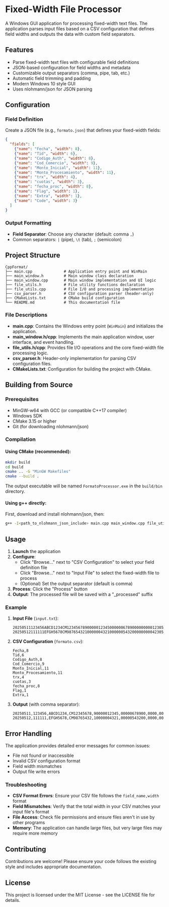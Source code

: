 # Fixed-Width File Processor

A Windows GUI application for processing fixed-width text files. The application parses input files based on a CSV configuration that defines field widths and outputs the data with custom field separators.

## Features

- Parse fixed-width text files with configurable field definitions
- JSON-based configuration for field widths and metadata
- Customizable output separators (comma, pipe, tab, etc.)
- Automatic field trimming and padding
- Modern Windows 10 style GUI
- Uses nlohmann/json for JSON parsing

## Configuration

### Field Definition

Create a JSON file (e.g., `formato.json`) that defines your fixed-width fields:

```json
{
  "fields": [
    {"name": "Fecha", "width": 8},
    {"name": "Tid", "width": 6},
    {"name": "Codigo_Auth", "width": 8},
    {"name": "Cod_Comercio", "width": 9},
    {"name": "Monto_Inicial", "width": 11},
    {"name": "Monto_Procesamiento", "width": 11},
    {"name": "trx", "width": 4},
    {"name": "cuotas", "width": 3},
    {"name": "fecha_proc", "width": 8},
    {"name": "Flag", "width": 1},
    {"name": "Extra", "width": 1},
    {"name": "Code", "width": 3}
  ]
}
```

### Output Formatting

- **Field Separator**: Choose any character (default: comma `,`)
- Common separators: `|` (pipe), `\t` (tab), `;` (semicolon)

## Project Structure

```
CppFormat/
├── main.cpp              # Application entry point and WinMain
├── main_window.h         # Main window class declaration
├── main_window.cpp       # Main window implementation and UI logic
├── file_utils.h          # File utility functions declaration
├── file_utils.cpp        # File I/O and processing implementation
├── csv_parser.h          # CSV configuration parser (header-only)
├── CMakeLists.txt        # CMake build configuration
└── README.md             # This documentation file
```

### File Descriptions

- **main.cpp**: Contains the Windows entry point (`WinMain`) and initializes the application.
- **main_window.h/cpp**: Implements the main application window, user interface, and event handling.
- **file_utils.h/cpp**: Provides file I/O operations and the core fixed-width file processing logic.
- **csv_parser.h**: Header-only implementation for parsing CSV configuration files.
- **CMakeLists.txt**: Configuration for building the project with CMake.

## Building from Source

### Prerequisites
- MinGW-w64 with GCC (or compatible C++17 compiler)
- Windows SDK
- CMake 3.15 or higher
- Git (for downloading nlohmann/json)

### Compilation

#### Using CMake (recommended):
```bash
mkdir build
cd build
cmake .. -G "MinGW Makefiles"
cmake --build .
```

The output executable will be named `FormatoProcessor.exe` in the `build/bin` directory.

#### Using g++ directly:
First, download and install nlohmann/json, then:
```bash
g++ -I<path_to_nlohmann_json_include> main.cpp main_window.cpp file_utils.cpp -o CppFormat.exe -mwindows -lcomctl32 -lcomdlg32 -lgdi32 -lole32 -lshell32 -loleaut32 -luuid -std=c++17
```

## Usage

1. **Launch** the application
2. **Configure**:
   - Click "Browse..." next to "CSV Configuration" to select your field definition file
   - Click "Browse..." next to "Input File" to select the fixed-width file to process
   - (Optional) Set the output separator (default is comma)
3. **Process**: Click the "Process" button
4. **Output**: The processed file will be saved with a "_processed" suffix

### Example

1. **Input File** (`input.txt`):
   ```
   20250511123456ABCD1234CM1234567890000012345000000678900000000012305022
   20250512111111EFGH5678CM9876543210000004321000000543200000000042305032
   ```

2. **CSV Configuration** (`formato.csv`):
   ```
   Fecha,8
   Tid,6
   Codigo_Auth,8
   Cod_Comercio,9
   Monto_Inicial,11
   Monto_Procesamiento,11
   trx,4
   cuotas,3
   fecha_proc,8
   Flag,1
   Extra,1
   ```

3. **Output** (with comma separator):
   ```
   20250511,123456,ABCD1234,CM12345678,90000012345,00000678900,0000,000,01230502,2
   20250512,111111,EFGH5678,CM98765432,10000004321,00000543200,0000,000,04230503,2
   ```

## Error Handling

The application provides detailed error messages for common issues:
- File not found or inaccessible
- Invalid CSV configuration format
- Field width mismatches
- Output file write errors

### Troubleshooting

- **CSV Format Errors**: Ensure your CSV file follows the `field_name,width` format
- **Field Mismatches**: Verify that the total width in your CSV matches your input file's format
- **File Access**: Check file permissions and ensure files aren't in use by other programs
- **Memory**: The application can handle large files, but very large files may require more memory

## Contributing

Contributions are welcome! Please ensure your code follows the existing style and includes appropriate documentation.

## License

This project is licensed under the MIT License - see the LICENSE file for details.
